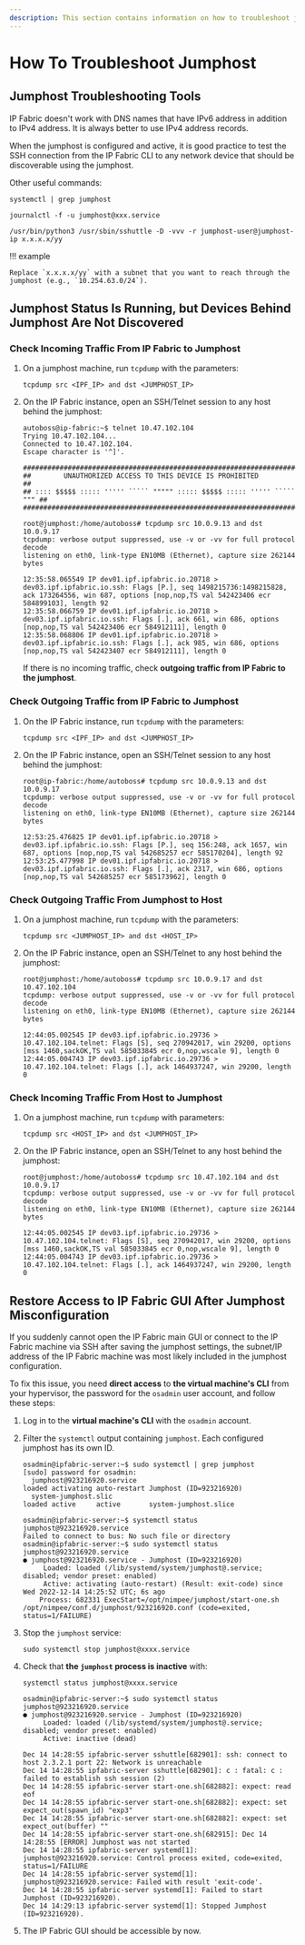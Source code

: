 ```yaml
---
description: This section contains information on how to troubleshoot jumphost-related problems.
---
```


# How To Troubleshoot Jumphost

## Jumphost Troubleshooting Tools

IP Fabric doesn't work with DNS names that have IPv6 address in addition to IPv4
address. It is always better to use IPv4 address records.

When the jumphost is configured and active, it is good practice to test the SSH
connection from the IP Fabric CLI to any network device that should be
discoverable using the jumphost.

Other useful commands:

```shell title="To Get the Name of the Service and the Latest Logs From the Jumphost Service in Real Time"
systemctl | grep jumphost

journalctl -f -u jumphost@xxx.service
```

```shell title="To Manually Start a Jumphost"
/usr/bin/python3 /usr/sbin/sshuttle -D -vvv -r jumphost-user@jumphost-ip x.x.x.x/yy
```

!!! example

    Replace `x.x.x.x/yy` with a subnet that you want to reach through the
    jumphost (e.g., `10.254.63.0/24`).

## Jumphost Status Is Running, but Devices Behind Jumphost Are Not Discovered

### Check Incoming Traffic From IP Fabric to Jumphost

1. On a jumphost machine, run `tcpdump` with the parameters:

   ```shell
   tcpdump src <IPF_IP> and dst <JUMPHOST_IP>
   ```

2. On the IP Fabric instance, open an SSH/Telnet session to any host behind the
   jumphost:

   ```shell
   autoboss@ip-fabric:~$ telnet 10.47.102.104
   Trying 10.47.102.104...
   Connected to 10.47.102.104.
   Escape character is '^]'.

   ##########################################################################
   ##        UNAUTHORIZED ACCESS TO THIS DEVICE IS PROHIBITED              ##
   ## :::: $$$$$ ::::: ''''' ````` """"" ::::: $$$$$ ::::: ''''' ````` """ ##
   ##########################################################################
   ```

   ```shell
   root@jumphost:/home/autoboss# tcpdump src 10.0.9.13 and dst 10.0.9.17
   tcpdump: verbose output suppressed, use -v or -vv for full protocol decode
   listening on eth0, link-type EN10MB (Ethernet), capture size 262144 bytes

   12:35:58.065549 IP dev01.ipf.ipfabric.io.20718 > dev03.ipf.ipfabric.io.ssh: Flags [P.], seq 1498215736:1498215828, ack 173264556, win 687, options [nop,nop,TS val 542423406 ecr 584899103], length 92
   12:35:58.066759 IP dev01.ipf.ipfabric.io.20718 > dev03.ipf.ipfabric.io.ssh: Flags [.], ack 661, win 686, options [nop,nop,TS val 542423406 ecr 584912111], length 0
   12:35:58.068806 IP dev01.ipf.ipfabric.io.20718 > dev03.ipf.ipfabric.io.ssh: Flags [.], ack 985, win 686, options [nop,nop,TS val 542423407 ecr 584912111], length 0
   ```

   If there is no incoming traffic, check **outgoing traffic from IP Fabric to
   the jumphost**.

### Check Outgoing Traffic from IP Fabric to Jumphost

1. On the IP Fabric instance, run `tcpdump` with the parameters:

   ```shell
   tcpdump src <IPF_IP> and dst <JUMPHOST_IP>
   ```

2. On the IP Fabric instance, open an SSH/Telnet session to any host behind
   the jumphost:

    ```shell
    root@ip-fabric:/home/autoboss# tcpdump src 10.0.9.13 and dst 10.0.9.17
    tcpdump: verbose output suppressed, use -v or -vv for full protocol decode
    listening on eth0, link-type EN10MB (Ethernet), capture size 262144 bytes

    12:53:25.476825 IP dev01.ipf.ipfabric.io.20718 > dev03.ipf.ipfabric.io.ssh: Flags [P.], seq 156:248, ack 1657, win 687, options [nop,nop,TS val 542685257 ecr 585170204], length 92
    12:53:25.477998 IP dev01.ipf.ipfabric.io.20718 > dev03.ipf.ipfabric.io.ssh: Flags [.], ack 2317, win 686, options [nop,nop,TS val 542685257 ecr 585173962], length 0
    ```

### Check Outgoing Traffic From Jumphost to Host

1. On a jumphost machine, run `tcpdump` with the parameters:

   ```shell
   tcpdump src <JUMPHOST_IP> and dst <HOST_IP>
   ```

2. On the IP Fabric instance, open an SSH/Telnet to any host behind the
   jumphost:

   ```shell
   root@jumphost:/home/autoboss# tcpdump src 10.0.9.17 and dst 10.47.102.104
   tcpdump: verbose output suppressed, use -v or -vv for full protocol decode
   listening on eth0, link-type EN10MB (Ethernet), capture size 262144 bytes

   12:44:05.002545 IP dev03.ipf.ipfabric.io.29736 > 10.47.102.104.telnet: Flags [S], seq 270942017, win 29200, options [mss 1460,sackOK,TS val 585033845 ecr 0,nop,wscale 9], length 0
   12:44:05.004743 IP dev03.ipf.ipfabric.io.29736 > 10.47.102.104.telnet: Flags [.], ack 1464937247, win 29200, length 0
   ```

### Check Incoming Traffic From Host to Jumphost

1. On a jumphost machine, run `tcpdump` with parameters:

   ```shell
   tcpdump src <HOST_IP> and dst <JUMPHOST_IP>
   ```

2. On the IP Fabric instance, open an SSH/Telnet to any host behind the
   jumphost:

   ```shell
   root@jumphost:/home/autoboss# tcpdump src 10.47.102.104 and dst 10.0.9.17
   tcpdump: verbose output suppressed, use -v or -vv for full protocol decode
   listening on eth0, link-type EN10MB (Ethernet), capture size 262144 bytes

   12:44:05.002545 IP dev03.ipf.ipfabric.io.29736 > 10.47.102.104.telnet: Flags [S], seq 270942017, win 29200, options [mss 1460,sackOK,TS val 585033845 ecr 0,nop,wscale 9], length 0
   12:44:05.004743 IP dev03.ipf.ipfabric.io.29736 > 10.47.102.104.telnet: Flags [.], ack 1464937247, win 29200, length 0
   ```

## Restore Access to IP Fabric GUI After Jumphost Misconfiguration

If you suddenly cannot open the IP Fabric main GUI or connect to the IP Fabric
machine via SSH after saving the jumphost settings, the subnet/IP address of the
IP Fabric machine was most likely included in the jumphost configuration.

To fix this issue, you need **direct access** to **the virtual machine's CLI**
from your hypervisor, the password for the `osadmin` user account, and follow
these steps:

1. Log in to the **virtual machine's CLI** with the `osadmin` account.

2. Filter the `systemctl` output containing `jumphost`. Each configured jumphost
   has its own ID.

   ```shell
   osadmin@ipfabric-server:~$ sudo systemctl | grep jumphost
   [sudo] password for osadmin: 
     jumphost@923216920.service                                   loaded activating auto-restart Jumphost (ID=923216920)
     system-jumphost.slic                                         loaded active     active       system-jumphost.slice
   ```

   ```shell
   osadmin@ipfabric-server:~$ systemctl status jumphost@923216920.service
   Failed to connect to bus: No such file or directory
   osadmin@ipfabric-server:~$ sudo systemctl status jumphost@923216920.service
   ● jumphost@923216920.service - Jumphost (ID=923216920)
        Loaded: loaded (/lib/systemd/system/jumphost@.service; disabled; vendor preset: enabled)
        Active: activating (auto-restart) (Result: exit-code) since Wed 2022-12-14 14:25:52 UTC; 6s ago
       Process: 682331 ExecStart=/opt/nimpee/jumphost/start-one.sh /opt/nimpee/conf.d/jumphost/923216920.conf (code=exited, status=1/FAILURE)
   ```

3. Stop the `jumphost` service:

   ```shell
   sudo systemctl stop jumphost@xxxx.service
   ```

4. Check that **the `jumphost` process is inactive** with:

   ```shell
   systemctl status jumphost@xxxx.service
   ```

   ```shell
   osadmin@ipfabric-server:~$ sudo systemctl status jumphost@923216920.service
   ● jumphost@923216920.service - Jumphost (ID=923216920)
        Loaded: loaded (/lib/systemd/system/jumphost@.service; disabled; vendor preset: enabled)
        Active: inactive (dead)

   Dec 14 14:28:55 ipfabric-server sshuttle[682901]: ssh: connect to host 2.3.2.1 port 22: Network is unreachable
   Dec 14 14:28:55 ipfabric-server sshuttle[682901]: c : fatal: c : failed to establish ssh session (2)
   Dec 14 14:28:55 ipfabric-server start-one.sh[682882]: expect: read eof
   Dec 14 14:28:55 ipfabric-server start-one.sh[682882]: expect: set expect_out(spawn_id) "exp3"
   Dec 14 14:28:55 ipfabric-server start-one.sh[682882]: expect: set expect_out(buffer) ""
   Dec 14 14:28:55 ipfabric-server start-one.sh[682915]: Dec 14 14:28:55 [ERROR] Jumphost was not started
   Dec 14 14:28:55 ipfabric-server systemd[1]: jumphost@923216920.service: Control process exited, code=exited, status=1/FAILURE
   Dec 14 14:28:55 ipfabric-server systemd[1]: jumphost@923216920.service: Failed with result 'exit-code'.
   Dec 14 14:28:55 ipfabric-server systemd[1]: Failed to start Jumphost (ID=923216920).
   Dec 14 14:29:13 ipfabric-server systemd[1]: Stopped Jumphost (ID=923216920).
   ```

5. The IP Fabric GUI should be accessible by now.
